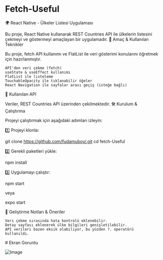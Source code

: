 ﻿# Fetch-Useful
 
🌍 React Native - Ülkeler Listesi Uygulaması

Bu proje, React Native kullanarak REST Countries API ile ülkelerin listesini çekmeyi ve göstermeyi amaçlayan bir uygulamadır.
🚀 Amaç & Kullanılan Teknikler

Bu proje, fetch API kullanımı ve FlatList ile veri gösterimi konularını öğretmek için hazırlanmıştır.

    API'den veri çekme (fetch)
    useState & useEffect kullanımı
    FlatList ile listeleme
    TouchableOpacity ile tıklanabilir öğeler
    React Navigation ile sayfalar arası geçiş (isteğe bağlı)

📡 Kullanılan API

Veriler, REST Countries API üzerinden çekilmektedir.
🛠 Kurulum & Çalıştırma

Projeyi çalıştırmak için aşağıdaki adımları izleyin:

1️⃣ Projeyi klonla:

git clone https://github.com/fudamuboy/.git
cd fetch-Useful

2️⃣ Gerekli paketleri yükle:

npm install

3️⃣ Uygulamayı çalıştır:

npm start

veya

expo start

📌 Geliştirme Notları & Öneriler

    Veri çekme sırasında hata kontrolü eklenebilir.
    Detay sayfası eklenerek ülke bilgileri genişletilebilir.
    API verileri bazen eksik olabiliyor, bu yüzden ?. operatörü kullanıldı.

﻿# Ekran Goruntu
 
![Image](https://github.com/user-attachments/assets/4c63cd7e-a995-461f-8a82-dc57ee325788)
